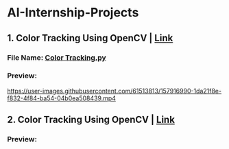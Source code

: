 # AI-Internship-Projects
## 1. Color Tracking Using OpenCV | [Link](https://github.com/zarrar1607/AI-Internship-Projects/tree/main/Color%20Tracking%20Using%20OpenCV)
### File Name: [Color Tracking.py](https://github.com/zarrar1607/AI-Internship-Projects/blob/main/Color%20Tracking%20Using%20OpenCV/Color%20Tracking.py)
### Preview:
https://user-images.githubusercontent.com/61513813/157916990-1da21f8e-f832-4f84-ba54-04b0ea508439.mp4
## 2. Color Tracking Using OpenCV | [Link](https://github.com/zarrar1607/AI-Internship-Projects/)
### Preview:


